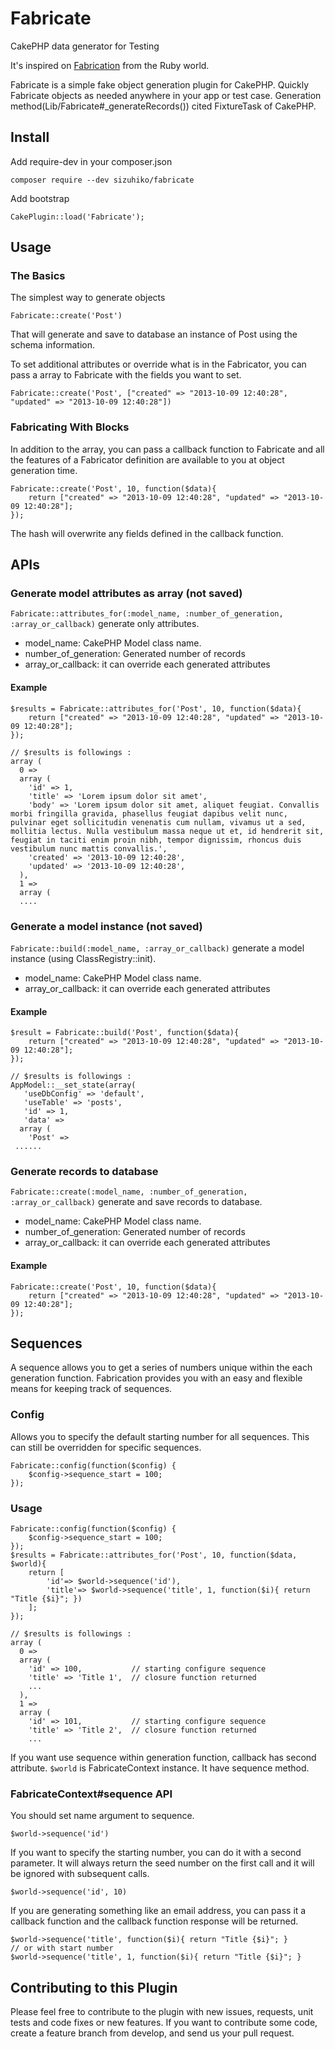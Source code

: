 Fabricate
=========

CakePHP data generator for Testing

It's inspired on [Fabrication](https://github.com/paulelliott/fabrication) from the Ruby world.

Fabricate is a simple fake object generation plugin for CakePHP.
Quickly Fabricate objects as needed anywhere in your app or test case.
Generation method(Lib/Fabricate#_generateRecords()) cited FixtureTask of CakePHP.

## Install 

Add require-dev in your composer.json

`composer require --dev sizuhiko/fabricate`


Add bootstrap

`CakePlugin::load('Fabricate');`

## Usage

### The Basics

The simplest way to generate objects

	Fabricate::create('Post')

That will generate and save to database an instance of Post using the schema information.

To set additional attributes or override what is in the Fabricator, you can pass a array to Fabricate with the fields you want to set.

	Fabricate::create('Post', ["created" => "2013-10-09 12:40:28", "updated" => "2013-10-09 12:40:28"])

### Fabricating With Blocks

In addition to the array, you can pass a callback function to Fabricate and all the features of a Fabricator definition are available to you at object generation time.

	Fabricate::create('Post', 10, function($data){
		return ["created" => "2013-10-09 12:40:28", "updated" => "2013-10-09 12:40:28"];
	});

The hash will overwrite any fields defined in the callback function.

## APIs

### Generate model attributes as array (not saved)

`Fabricate::attributes_for(:model_name, :number_of_generation, :array_or_callback)` generate only attributes.

* model_name: CakePHP Model class name.
* number_of_generation: Generated number of records
* array_or_callback: it can override each generated attributes

#### Example

	$results = Fabricate::attributes_for('Post', 10, function($data){
		return ["created" => "2013-10-09 12:40:28", "updated" => "2013-10-09 12:40:28"];
	});

	// $results is followings :
	array (
	  0 => 
	  array (
	    'id' => 1,
	    'title' => 'Lorem ipsum dolor sit amet',
	    'body' => 'Lorem ipsum dolor sit amet, aliquet feugiat. Convallis morbi fringilla gravida, phasellus feugiat dapibus velit nunc, pulvinar eget sollicitudin venenatis cum nullam, vivamus ut a sed, mollitia lectus. Nulla vestibulum massa neque ut et, id hendrerit sit, feugiat in taciti enim proin nibh, tempor dignissim, rhoncus duis vestibulum nunc mattis convallis.',
	    'created' => '2013-10-09 12:40:28',
	    'updated' => '2013-10-09 12:40:28',
	  ),
	  1 => 
	  array (
	  ....

### Generate a model instance (not saved)

`Fabricate::build(:model_name, :array_or_callback)` generate a model instance (using ClassRegistry::init).

* model_name: CakePHP Model class name.
* array_or_callback: it can override each generated attributes

#### Example

	$result = Fabricate::build('Post', function($data){
		return ["created" => "2013-10-09 12:40:28", "updated" => "2013-10-09 12:40:28"];
	});

	// $results is followings :
	AppModel::__set_state(array(
	   'useDbConfig' => 'default',
	   'useTable' => 'posts',
	   'id' => 1,
	   'data' => 
	  array (
	    'Post' => 
	 ......

### Generate records to database

`Fabricate::create(:model_name, :number_of_generation, :array_or_callback)` generate and save records to database.

* model_name: CakePHP Model class name.
* number_of_generation: Generated number of records
* array_or_callback: it can override each generated attributes

#### Example

	Fabricate::create('Post', 10, function($data){
		return ["created" => "2013-10-09 12:40:28", "updated" => "2013-10-09 12:40:28"];
	});

## Sequences

A sequence allows you to get a series of numbers unique within the each generation function. Fabrication provides you with an easy and flexible means for keeping track of sequences.

### Config

Allows you to specify the default starting number for all sequences. 
This can still be overridden for specific sequences.

	Fabricate::config(function($config) {
		$config->sequence_start = 100;
	});

### Usage

	Fabricate::config(function($config) {
		$config->sequence_start = 100;
	});
	$results = Fabricate::attributes_for('Post', 10, function($data, $world){
		return [
			'id'=> $world->sequence('id'),
			'title'=> $world->sequence('title', 1, function($i){ return "Title {$i}"; })
		];
	});

	// $results is followings :
	array (
	  0 => 
	  array (
	    'id' => 100,           // starting configure sequence
	    'title' => 'Title 1',  // closure function returned 
	    ...
	  ),
	  1 => 
	  array (
	    'id' => 101,           // starting configure sequence
	    'title' => 'Title 2',  // closure function returned 
	    ...


If you want use sequence within generation function, callback has second attribute.
`$world` is FabricateContext instance. It have sequence method.

### FabricateContext#sequence API

You should set name argument to sequence.

	$world->sequence('id')

If you want to specify the starting number, you can do it with a second parameter.
It will always return the seed number on the first call and it will be ignored with subsequent calls.

	$world->sequence('id', 10)

If you are generating something like an email address, you can pass it a callback function and the callback function response will be returned.

	$world->sequence('title', function($i){ return "Title {$i}"; }
	// or with start number
	$world->sequence('title', 1, function($i){ return "Title {$i}"; }


## Contributing to this Plugin

Please feel free to contribute to the plugin with new issues, requests, unit tests and code fixes or new features.
If you want to contribute some code, create a feature branch from develop, and send us your pull request.


